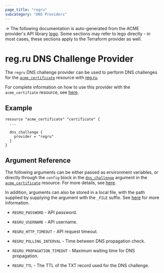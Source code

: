 ```yaml
---
page_title: "regru"
subcategory: "DNS Providers"
---
```


-> The following documentation is auto-generated from the ACME
provider's API library [lego](https://go-acme.github.io/lego/).  Some
sections may refer to lego directly - in most cases, these sections
apply to the Terraform provider as well.

# reg.ru DNS Challenge Provider

The `regru` DNS challenge provider can be used to perform DNS challenges for
the [`acme_certificate`][resource-acme-certificate] resource with
[reg.ru](https://www.reg.ru/).

[resource-acme-certificate]: ../resources/certificate.md

For complete information on how to use this provider with the `acme_certifiate`
resource, see [here][resource-acme-certificate-dns-challenges].

[resource-acme-certificate-dns-challenges]: ../resources/certificate.md#using-dns-challenges

## Example

```hcl
resource "acme_certificate" "certificate" {
  ...

  dns_challenge {
    provider = "regru"
  }
}
```
## Argument Reference

The following arguments can be either passed as environment variables, or
directly through the `config` block in the
[`dns_challenge`][resource-acme-certificate-dns-challenge-arg] argument in the
[`acme_certificate`][resource-acme-certificate] resource. For more details, see
[here][resource-acme-certificate-dns-challenges].

[resource-acme-certificate-dns-challenge-arg]: ../resources/certificate.md#dns_challenge

In addition, arguments can also be stored in a local file, with the path
supplied by supplying the argument with the `_FILE` suffix. See
[here][acme-certificate-file-arg-example] for more information.

[acme-certificate-file-arg-example]: ../resources/certificate.md#using-variable-files-for-provider-arguments

* `REGRU_PASSWORD` - API password.
* `REGRU_USERNAME` - API username.

* `REGRU_HTTP_TIMEOUT` - API request timeout.
* `REGRU_POLLING_INTERVAL` - Time between DNS propagation check.
* `REGRU_PROPAGATION_TIMEOUT` - Maximum waiting time for DNS propagation.
* `REGRU_TTL` - The TTL of the TXT record used for the DNS challenge.


